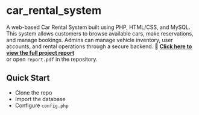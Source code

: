 # car_rental_system
A web-based Car Rental System built using PHP, HTML/CSS, and MySQL. This system allows customers to browse available cars, make reservations, and manage bookings. Admins can manage vehicle inventory, user accounts, and rental operations through a secure backend.
📄 **[Click here to view the full project report](report.pdf)**  
or open `report.pdf` in the repository.

## Quick Start
- Clone the repo
- Import the database
- Configure `config.php`
